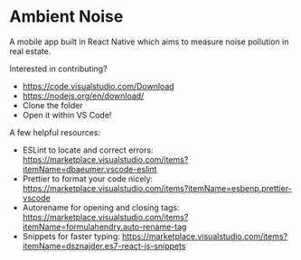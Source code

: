 # Ambient Noise
A mobile app built in React Native which aims to measure noise pollution in real estate.

Interested in contributing?
* https://code.visualstudio.com/Download
* https://nodejs.org/en/download/
* Clone the folder
* Open it within VS Code!

A few helpful resources:
* ESLint to locate and correct errors: https://marketplace.visualstudio.com/items?itemName=dbaeumer.vscode-eslint
* Prettier to format your code nicely: https://marketplace.visualstudio.com/items?itemName=esbenp.prettier-vscode
* Autorename for opening and closing tags: https://marketplace.visualstudio.com/items?itemName=formulahendry.auto-rename-tag
* Snippets for faster typing: https://marketplace.visualstudio.com/items?itemName=dsznajder.es7-react-js-snippets
